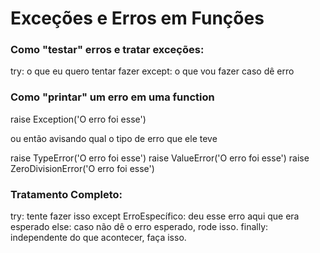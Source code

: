 # Exceções e Erros em Funções

### Como "testar" erros e tratar exceções:

try:
    o que eu quero tentar fazer
except:
    o que vou fazer caso dê erro


### Como "printar" um erro em uma function

raise Exception('O erro foi esse')

ou então avisando qual o tipo de erro que ele teve

raise TypeError('O erro foi esse')
raise ValueError('O erro foi esse')
raise ZeroDivisionError('O erro foi esse')

### Tratamento Completo:

try:
    tente fazer isso
except ErroEspecífico:
    deu esse erro aqui que era esperado 
else:
    caso não dê o erro esperado, rode isso.
finally:
    independente do que acontecer, faça isso.